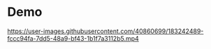 # Demo


https://user-images.githubusercontent.com/40860699/183242489-fccc94fa-7dd5-48a9-bf43-1b1f7a3112b5.mp4

